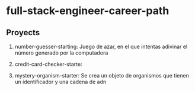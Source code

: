 # full-stack-engineer-career-path

## Proyects
1. number-guesser-starting: 
	Juego de azar, en el que intentas adivinar el número generado por la computadora
2. credit-card-checker-starte:
	
3. mystery-organism-starter:
	Se crea un objeto de organismos que tienen un identificador y una cadena de adn
